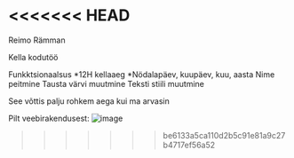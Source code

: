 <<<<<<< HEAD
=======
Reimo Rämman

Kella kodutöö

Funkktsionaalsus
*12H kellaaeg
*Nödalapäev, kuupäev, kuu, aasta
Nime peitmine
Tausta värvi muutmine
Teksti stiili muutmine

See võttis palju rohkem aega kui ma arvasin 

Pilt veebirakendusest:
![image](https://user-images.githubusercontent.com/78594982/110986826-d5b94300-8376-11eb-81bd-d4cb968f1c81.png)
>>>>>>> be6133a5ca110d2b5c91e81a9c27b4717ef56a52
